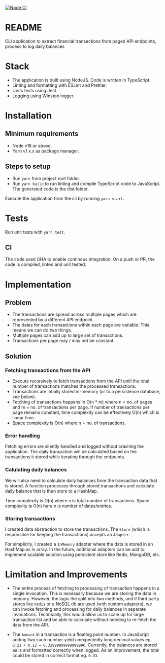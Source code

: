 [![Node CI](https://github.com/hitankar/transactions-processor/actions/workflows/nodejs.yml/badge.svg?branch=main)](https://github.com/hitankar/transactions-processor/actions/workflows/nodejs.yml)

# README

CLI application to extract financial transactions from paged API endpoints, process to log daily balances

# Stack
- The application is built using NodeJS. Code is written in TypeScript.
- Linting and formatting with ESLint and Prettier.
- Units tests using Jest.
- Logging using Winston logger.

# Installation

## Minimum requirements
- Node v16 or above.
- Yarn v1.x.x as package manager.

## Steps to setup
- Run `yarn` from project root folder.
- Run `yarn build` to run linting and compile TypeScript code to JavaScript. The generated code is the dist folder.

Execute the application from the cli by running `yarn start`.

# Tests
Run unit tests with `yarn test`.

## CI
The code used GHA to enable continous integration. On a push or PR, the code is compiled, linted and unit tested.

# Implementation
## Problem

- The transactions are spread across multiple pages which are represented by a different API endpoint. 
- The dates for each transactions within each page are variable. This means we can do two things. 
- Multiple pages can add up to large set of transactions.
- Transactions per page may / may not be constant.

## Solution

### Fetching transactions from the API
- Execute recursively to fetch transactions from the API until the total number of transactions matches the processed transactions.
- Transactions are intially stored in-memory (or to a persistence database, see below).
- Fetching of transactions happens in O(n * m) where n = no. of pages and m = no. of transactions per page. If number of transactions per page remains constant, time complexity can be effectively O(n) which is linear time.
- Space complexity is O(n) where n = no. of transactions.

### Error handling
Fetching errors are silently handled and logged without crashing the application. The daily transaction will be calculated based on the transactions it stored while iterating through the endpoints.

### Calulating daily balances

We will also need to calculate daily balances from the transaction data that is stored. A function processes through stored transactions and calculate daily balance that is then store to a HashMap.

Time complexity is O(n) where n is total number of transactions. Space complexity is O(n) here n is number of dates/entries. 

### Storing transactions
I created data abstraction to store the transactions. The `Store` (which is responsible for keeping the transactions) accepts an `Adapter`. 

For simplicity, I created a `InMemory` adapter where the data is stored in an HashMap as in array. In the future, additional adapters can be add to implement scalable solution using persistent store like Redis, MongoDB, etc.

# Limitation and Improvements

- The entire process of fetching to processing of transaction happens in a single invocation. This is necessary because we are storing the data in memory. However, the logic the split into two methods, and if third party stores like `Redis` or a NoSQL db are used (with custom adapters), we can invoke fetching and processing for daily balances in separate invocations. Technically, this would allow us to scale up for large transaction list and be able to calculate without needing to re-fetch the data from the API.

- The `Amount` in a transaction is a floating point number. In JavaScript adding two such number yield unexpectedly long decimal values eg. `0.21 + 0.12 = 0.32999999999999996`. Currently, the balances are stored as is and formatted correctly when logged. As an improvement, the total could be stored in correct format eg. `0.33`.
